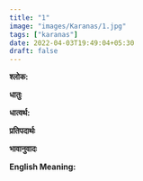 ```yaml
---
title: "1"
image: "images/Karanas/1.jpg"
tags: ["karanas"]
date: 2022-04-03T19:49:04+05:30
draft: false
---
```




**श्लोक:**




**धातुः**




**धात्वर्थ:**




**प्रतिपदार्थः**




**भावानुवादः**




**English Meaning:**



